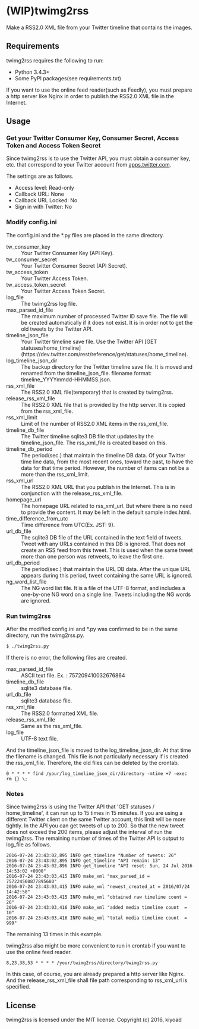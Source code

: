 # (WIP)twimg2rss
Make a RSS2.0 XML file from your Twitter timeline that contains the images.

## Requirements
twimg2rss requires the following to run:
- Python 3.4.3+
- Some PyPI packages(see requirements.txt)

If you want to use the online feed reader(such as Feedly), you must prepare a http server like Nginx in order to publish the RSS2.0 XML file in the Internet.

## Usage
### Get your Twitter Consumer Key, Consumer Secret, Access Token and Access Token Secret
Since twimg2rss is to use the Twitter API, you must obtain a consumer key, etc. that correspond to your Twitter account from [apps.twitter.com](https://apps.twitter.com/).

The settings are as follows.
- Access level: Read-only
- Callback URL: None
- Callback URL Locked: No
- Sign in with Twitter: No

### Modify config.ini
The config.ini and the *.py files are placed in the same directory.
<dl>
<dt>tw_consumer_key</dt>
<dd>Your Twitter Consumer Key (API Key).</dd>

<dt>tw_consumer_secret</dt>
<dd>Your Twitter Consumer Secret (API Secret).</dd>

<dt>tw_access_token</dt>
<dd>Your Twitter Access Token.</dd>

<dt>tw_access_token_secret</dt>
<dd>Your Twitter Access Token Secret.</dd>

<dt>log_file</dt>
<dd>The twimg2rss log file.</dd>

<dt>max_parsed_id_file</dt>
<dd>The maximum number of processed Twitter ID save file. The file will be created automatically if it does not exist. It is in order not to get the old tweets by the Twitter API.</dd>

<dt>timeline_json_file</dt>
<dd>Your Twitter timeline save file. Use the Twitter API [GET statuses/home_timeline](https://dev.twitter.com/rest/reference/get/statuses/home_timeline).</dd>

<dt>log_timeline_json_dir</dt>
<dd>The backup directory for the Twitter timeline save file. It is moved and renamed from the timeline_json_file. filename format: timeline_YYYYmmdd-HHMMSS.json.</dd>

<dt>rss_xml_file</dt>
<dd>The RSS2.0 XML file(temporary) that is created by twimg2rss.</dd>

<dt>release_rss_xml_file</dt>
<dd>The RSS2.0 XML file that is provided by the http server. It is copied from the rss_xml_file.</dd>

<dt>rss_xml_limit</dt>
<dd>Limit of the number of RSS2.0 XML items in the rss_xml_file.</dd>

<dt>timeline_db_file</dt>
<dd>The Twitter timeline sqlite3 DB file that updates by the timeline_json_file. The rss_xml_file is created based on this.</dd>

<dt>timeline_db_period</dt>
<dd>The period(sec.) that maintain the timeline DB data. Of your Twitter time line data, from the most recent ones, toward the past, to have the data for that time period. However, the number of items can not be a more than the rss_xml_limit.</dd>

<dt>rss_xml_url</dt>
<dd>The RSS2.0 XML URL that you publish in the Internet. This is in conjunction with the release_rss_xml_file.</dd>

<dt>homepage_url</dt>
<dd>The homepage URL related to rss_xml_url. But where there is no need to provide the content. It may be left in the default sample index.html.</dd>

<dt>time_difference_from_utc</dt>
<dd>Time difference from UTC(Ex. JST: 9).</dd>

<dt>url_db_file</dt>
<dd>The sqlite3 DB file of the URL contained in the text field of tweets. Tweet with any URLs contained in this DB is ignored. That does not create an RSS feed from this tweet. This is used when the same tweet more than one person was retweets, to leave the first one.</dd>

<dt>url_db_period</dt>
<dd>The period(sec.) that maintain the URL DB data. After the unique URL appears during this period, tweet containing the same URL is ignored.</dd>

<dt>ng_word_list_file</dt>
<dd>The NG word list file. It is a file of the UTF-8 format, and includes a one-by-one NG word on a single line. Tweets including the NG words are ignored.</dd>
</dl>

### Run twimg2rss
After the modified config.ini and *.py was confirmed to be in the same directory, run the twimg2rss.py.
```bash
$ ./twimg2rss.py
```

If there is no error, the following files are created.
<dl>
<dt>max_parsed_id_file</dt>
<dd>ASCII text file. Ex. : 757209410032676864</dd>

<dt>timeline_db_file</dt>
<dd>sqlite3 database file.</dd>

<dt>url_db_file</dt>
<dd>sqlite3 database file.</dd>

<dt>rss_xml_file</dt>
<dd>The RSS2.0 formatted XML file.</dd>

<dt>release_rss_xml_file</dt>
<dd>Same as the rss_xml_file.</dd>

<dt>log_file</dt>
<dd>UTF-8 text file.</dd>
</dl>

And the timeline_json_file is moved to the log_timeline_json_dir. At that time the filename is changed. This file is not particularly necessary if is created the rss_xml_file. Therefore, the old files can be deleted by the crontab.
```crontab
0 * * * * find /your/log_timeline_json_dir/directory -mtime +7 -exec rm {} \;
```

### Notes
Since twimg2rss is using the Twitter API that 'GET statuses / home_timeline', it can run up to 15 times in 15 minutes. If you are using a different Twitter client on the same Twitter account, this limit will be more tightly. In the API you can get tweets of up to 200. So that the new tweet does not exceed the 200 items, please adjust the interval of run the twimg2rss. The remaining number of times of the Twitter API is output to log_file as follows.
```
2016-07-24 23:43:02,895 INFO get_timeline "Number of tweets: 26"
2016-07-24 23:43:02,895 INFO get_timeline "API remain: 13"
2016-07-24 23:43:02,896 INFO get_timeline "API reset: Sun, 24 Jul 2016 14:53:02 +0000"
2016-07-24 23:43:03,415 INFO make_xml "max_parsed_id = 757224560877895680"
2016-07-24 23:43:03,415 INFO make_xml "newest_created_at = 2016/07/24 14:42:58"
2016-07-24 23:43:03,415 INFO make_xml "obtained raw timeline count = 26"
2016-07-24 23:43:03,416 INFO make_xml "added media timeline count  = 10"
2016-07-24 23:43:03,416 INFO make_xml "total media timeline count  = 999"
```

The remaining 13 times in this example.

twimg2rss also might be more convenient to run in crontab if you want to use the online feed reader.
```crontab
8,23,38,53 * * * * /your/twimg2rss/directory/twimg2rss.py
```

In this case, of course, you are already prepared a http server like Nginx. And the release_rss_xml_file shall file path corresponding to rss_xml_url is specified.


## License

twimg2rss is licensed under the MIT license.
Copyright (c) 2016, kiyoad
